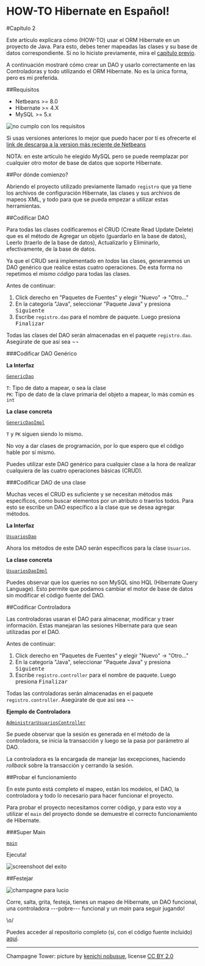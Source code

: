HOW-TO Hibernate en Español!
============================
 
#Capítulo 2
 
Este artículo explicara cómo (HOW-TO) usar el ORM Hibernate en un proyecto de Java.
Para esto, debes tener mapeadas las clases y su base de datos correspondiente. Si no lo hiciste previamente, mira el [capítulo previo](https://github.com/lucio-martinez/hibernate/blob/master/HOW-TO-cap-1.md).
 
A continuación mostraré cómo crear un DAO y usarlo correctamente en las Controladoras y todo utilizando el ORM Hibernate. No es la única forma, pero es mi preferida.

##Requisitos
 
- Netbeans >= 8.0
- Hibernate >= 4.X
- MySQL >= 5.x

![no cumplo con los requisitos](http://i.imgur.com/FEiI5Nt.jpg)

Si usas versiones anteriores lo mejor que puedo hacer por tí es ofrecerte el [link de descarga a la version más reciente de Netbeans](https://netbeans.org/downloads/index.html)
 
NOTA: en este artículo he elegido MySQL pero se puede reemplazar por cualquier otro motor de base de datos que soporte Hibernate.
 
##Por dónde comienzo?
 
Abriendo el proyecto utilizado previamente llamado `registro` que ya tiene los archivos de configuración Hibernate, las clases y sus archivos de mapeos XML, y todo para que se pueda empezar a utilizar estas herramientas.
 
##Codificar DAO
 
Para todas las clases codificaremos el CRUD (Create Read Update Delete) que es el método de Agregar un objeto (guardarlo en la base de datos), Leerlo (traerlo de la base de datos), Actualizarlo y Eliminarlo, efectivamente, de la base de datos.
 
Ya que el CRUD será implementado en *todas* las clases, generaremos un DAO genérico que realice estas cuatro operaciones. De esta forma no repetimos el *mismo código* para todas las clases.
 
Antes de continuar:
 
1. Click derecho en "Paquetes de Fuentes" y elegir "Nuevo" -> "Otro..."
2. En la categoría "Java", seleccionar "Paquete Java" y presiona <kbd>Siguiente</kbd>
3. Escribe `registro.dao` para el nombre de paquete. Luego presiona <kbd>Finalizar</kbd>
 
Todas las clases del DAO serán almacenadas en el paquete `registro.dao`. Asegúrate de que así sea ¬¬
 
###Codificar DAO Genérico
 
__La Interfaz__
 
[`GenericDao`](https://raw.githubusercontent.com/lucio-martinez/hibernate/master/Registro/src/registro/dao/GenericDao.java)
 
`T`: Tipo de dato a mapear, o sea la clase  
`PK`: Tipo de dato de la clave primaria del objeto a mapear, lo más común es `int`
 
__La clase concreta__
 
[`GenericDaoImpl`](https://raw.githubusercontent.com/lucio-martinez/hibernate/master/Registro/src/registro/dao/GenericDaoImpl.java)
 
`T` y `PK` siguen siendo lo mismo.
 
No voy a dar clases de programación, por lo que espero que el código hable por sí mismo.
 
Puedes utilizar este DAO genérico para cualquier clase a la hora de realizar cualquiera de las cuatro operaciones básicas (CRUD).
 
###Codificar DAO de una clase
 
Muchas veces el CRUD es suficiente y se necesitan métodos más específicos, como buscar elementos por un atributo o traerlos todos. Para esto se escribe un DAO específico a la clase que se desea agregar métodos.
 
__La Interfaz__
 
[`UsuariosDao`](https://raw.githubusercontent.com/lucio-martinez/hibernate/master/Registro/src/registro/dao/UsuariosDao.java)
 
Ahora los métodos de este DAO serán específicos para la clase `Usuarios`.
 
__La clase concreta__
 
[`UsuariosDaoImpl`](https://raw.githubusercontent.com/lucio-martinez/hibernate/master/Registro/src/registro/dao/UsuariosDaoImpl.java)
 
Puedes observar que los queries no son MySQL sino HQL (Hibernate Query Language). Esto permite que podamos cambiar el motor de base de datos sin modificar el código fuente del DAO.
 
##Codificar Controladora
 
Las controladoras usaran el DAO para almacenar, modificar y traer información. Estas manejaran las sesiones Hibernate para que sean utilizadas por el DAO.
 
Antes de continuar:
 
1. Click derecho en "Paquetes de Fuentes" y elegir "Nuevo" -> "Otro..."
2. En la categoría "Java", seleccionar "Paquete Java" y presiona <kbd>Siguiente</kbd>
3. Escribe `registro.controller` para el nombre de paquete. Luego presiona <kbd>Finalizar</kbd>
 
Todas las controladoras serán almacenadas en el paquete `registro.controller`. Asegúrate de que así sea ¬¬
 
__Ejemplo de Controladora__
 
[`AdministrarUsuariosController`](https://raw.githubusercontent.com/lucio-martinez/hibernate/master/Registro/src/registro/controller/AdministrarUsuariosController.java)
 
Se puede observar que la sesión es generada en el método de la controladora, se inicia la transacción y luego se la pasa por parámetro al DAO.
 
La controladora es la encargada de manejar las excepciones, haciendo *rollback* sobre la transacción y cerrando la sesión.
 
##Probar el funcionamiento
 
En este punto está completo el mapeo, están los modelos, el DAO, la controladora y todo lo necesario para hacer funcionar el proyecto.
 
Para probar el proyecto necesitamos correr código, y para esto voy a utilizar el `main` del proyecto donde se demuestre el correcto funcionamiento de Hibernate.
 
###Super Main
 
[`main`](https://github.com/lucio-martinez/hibernate/raw/master/Registro/src/registro/Registro.java)
 
Ejecuta!
 
![screenshoot del exito](http://i.imgur.com/3fh1pk5.png)
 
##Festejar
 
![champagne para lucio](http://upload.wikimedia.org/wikipedia/commons/f/ff/Champagne_tower.jpg)
 
Corre, salta, grita, festeja, tienes un mapeo de Hibernate, un DAO funcional, una controladora ---pobre--- funcional y un *main* para seguir jugando!
 
\o/
 
Puedes acceder al repositorio completo (sí, con el código fuente incluido) [aquí](https://github.com/lucio-martinez/hibernate).

---

Champagne Tower: picture by [kenichi nobusue](https://www.flickr.com/photos/nobusue/), license [CC BY 2.0](https://creativecommons.org/licenses/by/2.0/)
